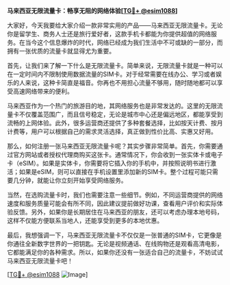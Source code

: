 **马来西亚无限流量卡：畅享无阻的网络体验[[TG💪+ @esim1088](https://t.me/s/esim1088)]**

大家好，今天我要给大家介绍一款非常实用的产品——马来西亚无限流量卡。无论你是留学生、商务人士还是旅行爱好者，这款手机卡都能为你提供超值的网络服务。在当今这个信息爆炸的时代，网络已经成为我们生活中不可或缺的一部分，而拥有一张优质的流量卡就显得尤为重要。

首先，让我们来了解一下什么是无限流量卡。简单来说，无限流量卡就是一种可以在一定时间内不限制使用数据流量的SIM卡。对于经常需要在线办公、学习或者娱乐的人来说，这种卡简直是福音。你再也不用担心流量不够用，随时随地都可以享受高速网络带来的便利。

马来西亚作为一个热门的旅游目的地，其网络服务也是非常发达的。这里的无限流量卡不仅覆盖范围广，而且信号稳定，无论是城市中心还是偏远地区，都能享受到流畅的上网体验。此外，很多运营商还提供了多种套餐选择，比如按天计费、按月计费等，用户可以根据自己的需求灵活选择，真正做到性价比高、实惠又好用。

那么，如何注册一张马来西亚无限流量卡呢？其实步骤非常简单。首先，你需要通过官方网站或者授权代理商购买这张卡。通常情况下，你会收到一张实体卡或电子卡（eSIM）。如果是实体卡，你需要将它插入你的手机中，并按照说明书进行激活；如果是eSIM，则可以直接在手机设置里添加新的SIM卡。整个过程可能只需要几分钟，就能让你立刻开始享受网络服务。

当然，在选购流量卡时，我们也需要注意一些细节。例如，不同运营商提供的网络速度和服务质量可能会有所不同，因此建议提前做好功课，查看用户评价和实际体验反馈。另外，如果你是长期居住在马来西亚的朋友，还可以考虑办理本地号码，这样不仅能方便联系当地人，还能享受到更多的本地优惠。

最后，我想强调一下，马来西亚无限流量卡不仅仅是一张普通的SIM卡，它更像是你通往全新数字世界的一把钥匙。无论是视频通话、在线购物还是观看高清电影，它都能满足你的各种需求。所以，如果你还没有一张适合自己的流量卡，不妨试试马来西亚无限流量卡吧！

[[TG💪+ @esim1088](https://t.me/s/esim1088) ![Image](https://i.postimg.cc/4NQfJmqS/Snipaste-2025-05-13-00-14-12.png)]